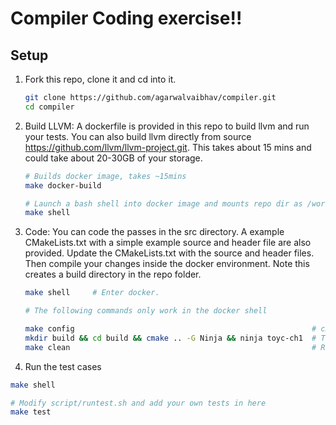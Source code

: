 # Compiler Coding exercise!!

## Setup
1. Fork this repo, clone it and cd into it.
    ``` bash
    git clone https://github.com/agarwalvaibhav/compiler.git
    cd compiler
    ```
2. Build LLVM: A dockerfile is provided in this repo to build llvm and run your tests. You can also build llvm directly from source https://github.com/llvm/llvm-project.git. This takes about 15 mins and could take about 20-30GB of your storage.
    ``` bash
    # Builds docker image, takes ~15mins
    make docker-build
    
    # Launch a bash shell into docker image and mounts repo dir as /work
    make shell
    ```
3. Code: You can code the passes in the src directory. A example CMakeLists.txt with a simple example source and header file are also provided. Update the CMakeLists.txt with the source and header files. Then compile your changes inside the docker environment. Note this creates a build directory in the repo folder.
    ``` bash
    make shell     # Enter docker.
    
    # The following commands only work in the docker shell
    
    make config                                                     # cmake configure setp 
    mkdir build && cd build && cmake .. -G Ninja && ninja toyc-ch1  # To build toy utility
    make clean                                                      # Removes build dir
    ```
4. Run the test cases
``` bash
make shell

# Modify script/runtest.sh and add your own tests in here
make test
```

